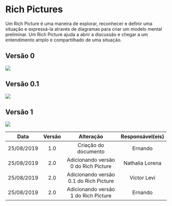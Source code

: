 # Rich Pictures

Um Rich Picture é uma maneira de explorar, reconhecer e definir uma situação e expressá-la através de diagramas para criar um modelo mental preliminar. Um Rich Picture ajuda a abrir a discussão e chegar a um entendimento amplo e compartilhado de uma situação.

## Versão 0

<img src="https://raw.githubusercontent.com/Requisitos2-2019/Shazam/master/docs/pre-rastreabilidade/rich-pictures/v0/0.2.jpg" />

## Versão 0.1

<img src="https://raw.githubusercontent.com/Requisitos2-2019/Shazam/master/docs/pre-rastreabilidade/rich-pictures/v0/0.1.jpg" />


## Versão 1

<img src="https://raw.githubusercontent.com/Requisitos2-2019/Shazam/master/docs/pre-rastreabilidade/rich-pictures/v1/1.0.jpg" />

|Data|Versão|Alteração|Responsável(eis)|
|:--:|:----:|:-------:|:---:|
| 25/08/2019 | 1.0 | Criação do documento | Ernando|
|25/08/2019|2.0|Adicionando versão 0 do Rich Picture|Nathalia Lorena|
|25/08/2019|2.0|Adicionando versão 0.1 do Rich Picture|Victor Levi|
|25/08/2019|2.0|Adicionando versão 1 do Rich Picture|Ernando|

